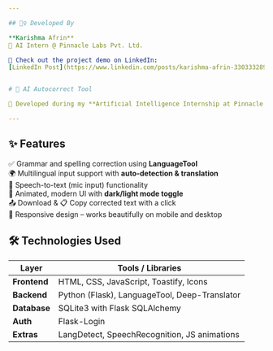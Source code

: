 ```yaml
---

## 🙋‍♀️ Developed By

**Karishma Afrin**  
💼 AI Intern @ Pinnacle Labs Pvt. Ltd.  

🔗 Check out the project demo on LinkedIn:  
[LinkedIn Post](https://www.linkedin.com/posts/karishma-afrin-330333289_pinnaclelabs-internship2025-ai-activity-7346869774963875840-qHlj?utm_source=share&utm_medium=member_desktop&rcm=ACoAAEX-fRQBGZUgIkjHQPfbNrnLqWujAMIYmPc)


# 🧠 AI Autocorrect Tool

🚀 Developed during my **Artificial Intelligence Internship at Pinnacle Labs Pvt. Ltd.**, the AI Autocorrect Tool is a smart web application that corrects grammar, spelling, and fluency errors using advanced NLP techniques. It supports multilingual input, real-time speech-to-text, user authentication, and a responsive, animated user interface.

---
```


## ✨ Features

✅ Grammar and spelling correction using **LanguageTool**  
🌍 Multilingual input support with **auto-detection & translation**  
🎤 Speech-to-text (mic input) functionality  
🎨 Animated, modern UI with **dark/light mode toggle**   
📤 Download & 📋 Copy corrected text with a click  
📱 Responsive design – works beautifully on mobile and desktop

## 🛠️ Technologies Used

| Layer       | Tools / Libraries                        |
|-------------|-------------------------------------------|
| **Frontend**| HTML, CSS, JavaScript, Toastify, Icons    |
| **Backend** | Python (Flask), LanguageTool, Deep-Translator |
| **Database**| SQLite3 with Flask SQLAlchemy             |
| **Auth**    | Flask-Login                               |
| **Extras**  | LangDetect, SpeechRecognition, JS animations |
